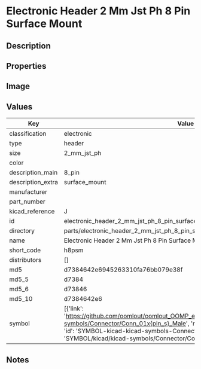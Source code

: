 # Electronic Header 2 Mm Jst Ph 8 Pin Surface Mount

## Description

## Properties


## Image


## Values

| Key | Value |
| --- | --- |
| classification | electronic |
| type | header |
| size | 2_mm_jst_ph |
| color |  |
| description_main | 8_pin |
| description_extra | surface_mount |
| manufacturer |  |
| part_number |  |
| kicad_reference | J |
| id | electronic_header_2_mm_jst_ph_8_pin_surface_mount |
| directory | parts/electronic_header_2_mm_jst_ph_8_pin_surface_mount |
| name | Electronic Header 2 Mm Jst Ph 8 Pin Surface Mount |
| short_code | h8psm |
| distributors | [] |
| md5 | d7384642e6945263310fa76bb079e38f |
| md5_5 | d7384 |
| md5_6 | d73846 |
| md5_10 | d7384642e6 |
| symbol | [{'link': 'https://github.com/oomlout/oomlout_OOMP_eda_V2/tree/main/SYMBOL/kicad/kicad-symbols/Connector/Conn_01x{pin_s}_Male', 'name': 'Connector : Conn_01x08_Male', 'id': 'SYMBOL-kicad-kicad-symbols-Connector-Conn_01x08_Male', 'directory': 'SYMBOL/kicad/kicad-symbols/Connector/Conn_01x08_Male/'}] |

## Notes

